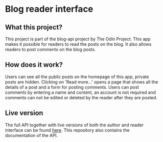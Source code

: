 # Blog reader interface

## What this project?
This project is part of the blog-api project by The Odin Project. This app makes it possible for readers to read the posts on the blog. It also allows readers to post comments on the blog posts. 

## How does it work?
Users can see all the public posts on the homepage of this app, private posts are hidden. Clicking on 'Read more...' opens a page that shows all the details of a post and a form for posting comments. Users can post comments by entering a name and content, an account is not required and comments can not be edited or deleted by the reader after they are posted. 

## Live version
The full API together with live versions of both the author and reader interface can be found [here](https://github.com/niconap/blog). This repository also contains the documentation of the API. 
